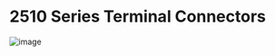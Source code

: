 # 2510 Series Terminal Connectors
![image](https://user-images.githubusercontent.com/4562957/202500508-d0001952-5c9a-4a14-8ba8-b456c6e1aabd.png)



